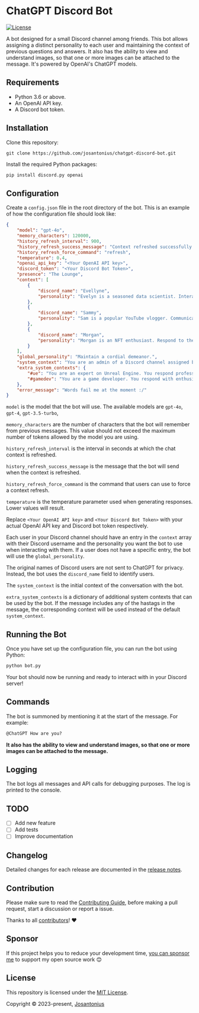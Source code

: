 # ChatGPT Discord Bot

[![License](https://img.shields.io/github/license/josantonius/chatgpt-discord-bot)](LICENSE)

A bot designed for a small Discord channel among friends. This bot allows assigning a distinct
personality to each user and maintaining the context of previous questions and answers. It also has
the ability to view and understand images, so that one or more images can be attached to the message.
It's powered by OpenAI's ChatGPT models.

## Requirements

- Python 3.6 or above.
- An OpenAI API key.
- A Discord bot token.

## Installation

Clone this repository:

```console
git clone https://github.com/josantonius/chatgpt-discord-bot.git
```

Install the required Python packages:

```bash
pip install discord.py openai
```

## Configuration

Create a `config.json` file in the root directory of the bot. This is an example of how the
configuration file should look like:

```json
{
    "model": "gpt-4o",
    "memory_characters": 120000,
    "history_refresh_interval": 900,
    "history_refresh_success_message": "Context refreshed successfully!",
    "history_refresh_force_command": "refresh",
    "temperature": 0.4,
    "openai_api_key": "<Your OpenAI API key>",
    "discord_token": "<Your Discord Bot Token>",
    "presence": "The Lounge",
    "context": [
        {
            "discord_name": "Evellyne",
            "personality": "Evelyn is a seasoned data scientist. Interact in a polite and..."
        },
        {
            "discord_name": "Sammy",
            "personality": "Sam is a popular YouTube vlogger. Communicate in a cheerful and..."
        },
        {
            "discord_name": "Morgan",
            "personality": "Morgan is an NFT enthusiast. Respond to them with skepticism..."
        }
    ],
    "global_personality": "Maintain a cordial demeanor.",
    "system_context": "You are an admin of a Discord channel assigned by Evelyn.",
    "extra_system_contexts": {
        "#ue": "You are an expert on Unreal Engine. You respond professionally and technically.",
        "#gamedev": "You are a game developer. You respond with enthusiasm and creativity."
    },
    "error_message": "Words fail me at the moment :/"
}
```

`model` is the model that the bot will use. The available models are `gpt-4o`, `gpt-4`, `gpt-3.5-turbo`,

`memory_characters` are the number of characters that the bot will remember from previous messages.
This value should not exceed the maximum number of tokens allowed by the model you are using.

`history_refresh_interval` is the interval in seconds at which the chat context is refreshed.

`history_refresh_success_message` is the message that the bot will send when the context is refreshed.

`history_refresh_force_command` is the command that users can use to force a context refresh.

`temperature` is the temperature parameter used when generating responses. Lower values will result.

Replace `<Your OpenAI API key>` and `<Your Discord Bot Token>` with your actual OpenAI API key and
Discord bot token respectively.

Each user in your Discord channel should have an entry in the `context` array with their Discord
username and the personality you want the bot to use when interacting with them. If a user does not
have a specific entry, the bot will use the `global_personality`.

The original names of Discord users are not sent to ChatGPT for privacy. Instead, the bot uses the
`discord_name` field to identify users.

The `system_context` is the initial context of the conversation with the bot.

`extra_system_contexts` is a dictionary of additional system contexts that can be used by the bot. If the message includes any of the hastags in the message, the corresponding context will be used instead of the default `system_context`.

## Running the Bot

Once you have set up the configuration file, you can run the bot using Python:

```bash
python bot.py
```

Your bot should now be running and ready to interact with in your Discord server!

## Commands

The bot is summoned by mentioning it at the start of the message. For example:

```txt
@ChatGPT How are you?
```

**It also has the ability to view and understand images, so that one or more images can be attached to the message.**

## Logging

The bot logs all messages and API calls for debugging purposes. The log is printed to the console.

## TODO

- [ ] Add new feature
- [ ] Add tests
- [ ] Improve documentation

## Changelog

Detailed changes for each release are documented in the
[release notes](https://github.com/josantonius/chatgpt-discord-bot/releases).

## Contribution

Please make sure to read the [Contributing Guide](.github/CONTRIBUTING.md), before making a pull
request, start a discussion or report a issue.

Thanks to all [contributors](https://github.com/josantonius/chatgpt-discord-bot/graphs/contributors)! :heart:

## Sponsor

If this project helps you to reduce your development time,
[you can sponsor me](https://github.com/josantonius#sponsor) to support my open source work :blush:

## License

This repository is licensed under the [MIT License](LICENSE).

Copyright © 2023-present, [Josantonius](https://github.com/josantonius#contact)
